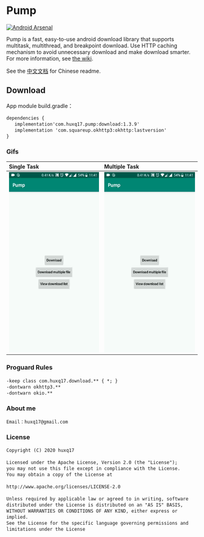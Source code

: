 # Pump
[![Android Arsenal]( https://img.shields.io/badge/Android%20Arsenal-Pump-green.svg?style=flat)]( https://android-arsenal.com/details/1/7293 )

Pump is a fast, easy-to-use android download library that supports multitask, multithread, and breakpoint download. Use HTTP caching mechanism to avoid unnecessary download and make download smarter. For more information, see  [the wiki](https://github.com/huxq17/Pump/wiki/Usage).

See the [中文文档](https://github.com/huxq17/Pump/blob/master/README_cn.md) for Chinese readme.

## Download
App module build.gradle：

```
dependencies {
   implementation'com.huxq17.pump:download:1.3.9'
   implementation 'com.squareup.okhttp3:okhttp:lastversion'
}

```
### Gifs

|Single Task|Multiple Task|
|:-----|:-----|
| <img src="art/download_file.gif" width="280" height="475" /> | <img src="art/download_files.gif" width="280" height="475" /> |

### Proguard Rules

```
-keep class com.huxq17.download.** { *; }
-dontwarn okhttp3.**
-dontwarn okio.**
```


### About me
    Email：huxq17@gmail.com

### License

    Copyright (C) 2020 huxq17

    Licensed under the Apache License, Version 2.0 (the "License");
    you may not use this file except in compliance with the License.
    You may obtain a copy of the License at

    http://www.apache.org/licenses/LICENSE-2.0

    Unless required by applicable law or agreed to in writing, software
    distributed under the License is distributed on an "AS IS" BASIS,
    WITHOUT WARRANTIES OR CONDITIONS OF ANY KIND, either express or implied.
    See the License for the specific language governing permissions and
    limitations under the License
